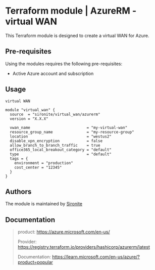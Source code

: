 # Terraform module | AzureRM - virtual WAN

This Terraform module is designed to create a virtual WAN for Azure.

## Pre-requisites

Using the modules requires the following pre-requisites:
 * Active Azure account and subscription 

## Usage

`virtual WAN`

```hcl
module "virtual_wan" {
  source  = "sironite/virtual_wan/azurerm"
  version = "X.X.X"

  vwan_name                         = "my-virtual-wan"
  resource_group_name               = "my-resource-group"
  location                          = "westus2"
  disable_vpn_encryption            = false
  allow_branch_to_branch_traffic    = true
  office365_local_breakout_category = "default"
  type                              = "default"
  tags = {
    environment = "production"
    cost_center = "12345"
  }
}

```

## Authors

The module is maintained by [Sironite](https://github.com/sironite)

## Documentation

> product: https://azure.microsoft.com/en-us/
> 
> Provider: https://registry.terraform.io/providers/hashicorp/azurerm/latest
> 
> Documentation: https://learn.microsoft.com/en-us/azure/?product=popular
